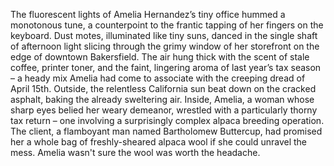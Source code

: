 The fluorescent lights of Amelia Hernandez’s tiny office hummed a monotonous tune, a counterpoint to the frantic tapping of her fingers on the keyboard.  Dust motes, illuminated like tiny suns, danced in the single shaft of afternoon light slicing through the grimy window of her storefront on the edge of downtown Bakersfield.  The air hung thick with the scent of stale coffee, printer toner, and the faint, lingering aroma of last year’s tax season – a heady mix Amelia had come to associate with the creeping dread of April 15th.  Outside, the relentless California sun beat down on the cracked asphalt, baking the already sweltering air.  Inside, Amelia, a woman whose sharp eyes belied her weary demeanor, wrestled with a particularly thorny tax return – one involving a surprisingly complex alpaca breeding operation.  The client, a flamboyant man named Bartholomew Buttercup, had promised her a whole bag of freshly-sheared alpaca wool if she could unravel the mess. Amelia wasn't sure the wool was worth the headache.

